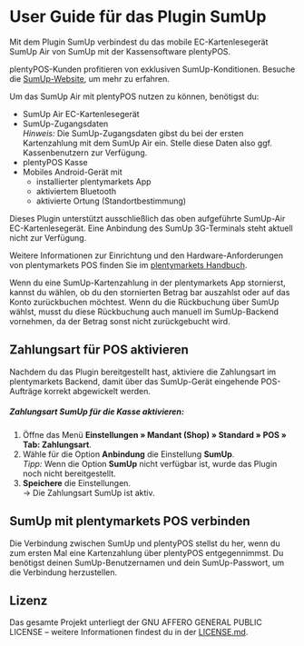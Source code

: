# User Guide für das Plugin SumUp

Mit dem Plugin SumUp verbindest du das mobile EC-Kartenlesegerät SumUp Air von SumUp mit der Kassensoftware plentyPOS.

<div class="alert alert-success" role="alert">
    plentyPOS-Kunden profitieren von exklusiven SumUp-Konditionen. Besuche die <a href="https://sumup.de/plentypos/" target="_blank">SumUp-Website</a>, um mehr zu erfahren.
</div>

Um das SumUp Air mit plentyPOS nutzen zu können, benötigst du:

* SumUp Air EC-Kartenlesegerät
* SumUp-Zugangsdaten <br />
*_Hinweis:_* Die SumUp-Zugangsdaten gibst du bei der ersten Kartenzahlung mit dem SumUp Air ein. Stelle diese Daten also ggf. Kassenbenutzern zur Verfügung.
* plentyPOS Kasse
* Mobiles Android-Gerät mit
    * installierter plentymarkets App
    * aktiviertem Bluetooth
    * aktivierte Ortung (Standortbestimmung)


<div class="alert alert-warning" role="alert">
    Dieses Plugin unterstützt ausschließlich das oben aufgeführte SumUp-Air EC-Kartenlesegerät. Eine Anbindung des SumUp 3G-Terminals steht aktuell nicht zur Verfügung.
</div>

Weitere Informationen zur Einrichtung und den Hardware-Anforderungen von plentymarkets POS finden Sie im [plentymarkets Handbuch](https://knowledge.plentymarkets.com/pos/pos-einrichten).

<div class="alert alert-warning" role="alert">
    Wenn du eine SumUp-Kartenzahlung in der plentymarkets App stornierst, kannst du wählen, ob du den stornierten Betrag bar auszahlst oder auf das Konto zurückbuchen möchtest. Wenn du die Rückbuchung über SumUp wählst, musst du diese Rückbuchung auch manuell im SumUp-Backend vornehmen, da der Betrag sonst nicht zurückgebucht wird.
</div>

<div class="container-toc"></div>

## Zahlungsart für POS aktivieren

Nachdem du das Plugin bereitgestellt hast, aktiviere die Zahlungsart im plentymarkets Backend, damit über das SumUp-Gerät eingehende POS-Aufträge korrekt abgewickelt werden.

##### Zahlungsart SumUp für die Kasse aktivieren:

1. Öffne das Menü **Einstellungen » Mandant (Shop) » Standard » POS » Tab: Zahlungsart**.
2. Wähle für die Option **Anbindung** die Einstellung **SumUp**. <br />
    *_Tipp:_* Wenn die Option **SumUp** nicht verfügbar ist, wurde das Plugin noch nicht bereitgestellt.
3. **Speichere** die Einstellungen.<br />
→ Die Zahlungsart SumUp ist aktiv.

## SumUp mit plentymarkets POS verbinden

Die Verbindung zwischen SumUp und plentyPOS stellst du her, wenn du zum ersten Mal eine Kartenzahlung über plentyPOS entgegennimmst. Du benötigst deinen SumUp-Benutzernamen und dein SumUp-Passwort, um die Verbindung herzustellen.

## Lizenz

Das gesamte Projekt unterliegt der GNU AFFERO GENERAL PUBLIC LICENSE – weitere Informationen findest du in der [LICENSE.md](https://github.com/plentymarkets/plugin-etsy/blob/master/LICENSE.md).
